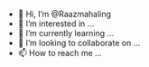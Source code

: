 - 👋 Hi, I’m @Raazmahaling
- 👀 I’m interested in ...
- 🌱 I’m currently learning ...
- 💞️ I’m looking to collaborate on ...
- 📫 How to reach me ...

<!---
Raazmahaling/Raazmahaling is a ✨ special ✨ repository because its `README.md` (this file) appears on your GitHub profile.
You can click the Preview link to take a look at your changes.
--->

